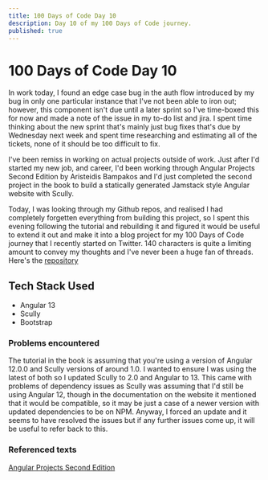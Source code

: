 ```yaml
---
title: 100 Days of Code Day 10
description: Day 10 of my 100 Days of Code journey.
published: true
---
```


# 100 Days of Code Day 10

In work today, I found an edge case bug in the auth flow introduced by my bug in only one particular instance that I've not been able to iron out; however, this component isn't due until a later sprint so I've time-boxed this for now and made a note of the issue in my to-do list and jira. I spent time thinking about the new sprint that's mainly just bug fixes that's due by Wednesday next week and spent time researching and estimating all of the tickets, none of it should be too difficult to fix.

I've been remiss in working on actual projects outside of work. Just after I'd started my new job, and career, I'd been working through Angular Projects Second Edition by Aristeidis Bampakos and I'd just completed the second project in the book to build a statically generated Jamstack style Angular website with Scully.

Today, I was looking through my Github repos, and realised I had completely forgetten everything from building this project, so I spent this evening following the tutorial and rebuilding it and figured it would be useful to extend it out and make it into a blog project for my 100 Days of Code journey that I recently started on Twitter. 140 characters is quite a limiting amount to convey my thoughts and I've never been a huge fan of threads. Here's the [repository](https://github.com/Ocoldwell/ocoldwell-jamstack-blog)

## Tech Stack Used

- Angular 13
- Scully
- Bootstrap

### Problems encountered

The tutorial in the book is assuming that you're using a version of Angular 12.0.0 and Scully versions of around 1.0. I wanted to ensure I was using the latest of both so I updated Scully to 2.0 and Angular to 13. This came with problems of dependency issues as Scully was assuming that I'd still be using Angular 12, though in the documentation on the website it mentioned that it would be compatible, so it may be just a case of a newer version with updated dependencies to be on NPM. Anyway, I forced an update and it seems to have resolved the issues but if any further issues come up, it will be useful to refer back to this.

### Referenced texts

[Angular Projects Second Edition](https://www.amazon.co.uk/Angular-Projects-exploring-cutting-edge-technologies/dp/1800205260/ref=sr_1_1?crid=2IDXCYF6JUY1&keywords=angular+projects+-+second+edition&qid=1636164031&qsid=260-1278910-4188548&sprefix=Angular+projec%2Caps%2C178&sr=8-1&sres=1800205260%2C1789612160%2C1138090379%2CB082WLDM4J%2C1951791274%2CB07ZMYMVCM%2C1491991739%2C1788839463%2C148424978X%2C1484232488%2CB006R0VWSG&srpt=ABIS_BOOK)